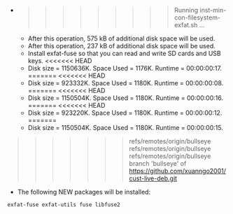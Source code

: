 * >>>>>>>>> Running inst-min-con-filesystem-exfat.sh ...
  * After this operation, 575 kB of additional disk space will be used.
  * After this operation, 237 kB of additional disk space will be used.
  * Install exfat-fuse so that you can read and write SD cards and USB keys.
<<<<<<< HEAD
  * Disk size = 1150636K. Space Used = 1176K. Runtime = 00:00:00:17.
=======
<<<<<<< HEAD
  * Disk size = 923332K. Space Used = 1180K. Runtime = 00:00:00:08.
=======
<<<<<<< HEAD
  * Disk size = 1150504K. Space Used = 1180K. Runtime = 00:00:00:16.
=======
<<<<<<< HEAD
  * Disk size = 923220K. Space Used = 1180K. Runtime = 00:00:00:12.
=======
  * Disk size = 1150504K. Space Used = 1180K. Runtime = 00:00:00:15.
>>>>>>> refs/remotes/origin/bullseye
>>>>>>> refs/remotes/origin/bullseye
>>>>>>> refs/remotes/origin/bullseye
>>>>>>> branch 'bullseye' of https://github.com/xuanngo2001/cust-live-deb.git
  * The following NEW packages will be installed:
  ```bash
exfat-fuse exfat-utils fuse libfuse2
  ```
